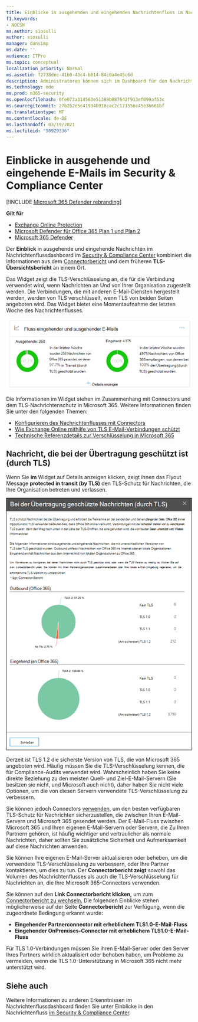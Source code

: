 ```yaml
---
title: Einblicke in ausgehenden und eingehenden Nachrichtenfluss im Nachrichtenflussdashboard
f1.keywords:
- NOCSH
ms.author: siosulli
author: siosulli
manager: dansimp
ms.date: ''
audience: ITPro
ms.topic: conceptual
localization_priority: Normal
ms.assetid: f2738dec-41b0-43c4-b814-84c0a4e45c6d
description: Administratoren können sich im Dashboard für den Nachrichtenfluss im Security & Compliance Center über den Einblick in den Nachrichtenfluss ausgehender und eingehender Nachrichten informieren.
ms.technology: mdo
ms.prod: m365-security
ms.openlocfilehash: 0fe073a314563e51389b087642f913ef099af53c
ms.sourcegitcommit: 27b2b2e5c41934b918cac2c171556c45e36661bf
ms.translationtype: MT
ms.contentlocale: de-DE
ms.lasthandoff: 03/19/2021
ms.locfileid: "50929336"
---
```

# <a name="outbound-and-inbound-mail-flow-insight-in-the-security--compliance-center"></a>Einblicke in ausgehende und eingehende E-Mails im Security & Compliance Center

[!INCLUDE [Microsoft 365 Defender rebranding](../includes/microsoft-defender-for-office.md)]

**Gilt für**
- [Exchange Online Protection](exchange-online-protection-overview.md)
- [Microsoft Defender für Office 365 Plan 1 und Plan 2](office-365-atp.md)
- [Microsoft 365 Defender](../mtp/microsoft-threat-protection.md)

Der **Einblick** in ausgehende und [](mail-flow-insights-v2.md) eingehende Nachrichten im Nachrichtenflussdashboard im [Security & Compliance Center](https://protection.office.com) kombiniert die Informationen aus dem [Connectorbericht](view-mail-flow-reports.md#connector-report) und dem früheren **TLS-Übersichtsbericht** an einem Ort.

Das Widget zeigt die TLS-Verschlüsselung an, die für die Verbindung verwendet wird, wenn Nachrichten an Und von Ihrer Organisation zugestellt werden. Die Verbindungen, die mit anderen E-Mail-Diensten hergestellt werden, werden von TLS verschlüsselt, wenn TLS von beiden Seiten angeboten wird. Das Widget bietet eine Momentaufnahme der letzten Woche des Nachrichtenflusses.

![Widget für ausgehenden und eingehenden Nachrichtenfluss im Nachrichtenflussdashboard im Security & Compliance Center](../../media/mfi-outbound-and-inbound-mail-flow-report-widget.png)

Die Informationen im Widget stehen im Zusammenhang mit Connectors und dem TLS-Nachrichtenschutz in Microsoft 365. Weitere Informationen finden Sie unter den folgenden Themen:

- [Konfigurieren des Nachrichtenflusses mit Connectors](/exchange/mail-flow-best-practices/use-connectors-to-configure-mail-flow/use-connectors-to-configure-mail-flow)
- [Wie Exchange Online mithilfe von TLS E-Mail-Verbindungen schützt](../../compliance/exchange-online-uses-tls-to-secure-email-connections.md)
- [Technische Referenzdetails zur Verschlüsselung in Microsoft 365](../../compliance/technical-reference-details-about-encryption.md)

## <a name="message-protected-in-transit-by-tls"></a>Nachricht, die bei der Übertragung geschützt ist (durch TLS)

Wenn Sie **im** Widget auf Details anzeigen klicken, zeigt ihnen das Flyout Message **protected in transit (by TLS)** den TLS-Schutz für Nachrichten, die Ihre Organisation betreten und verlassen.

![Nachrichten, die bei der Übertragung (durch TLS) geschützt sind und angezeigt werden, nachdem Sie im Widget Ausgehende und eingehende E-Mails auf Details anzeigen geklickt haben](../../media/mfi-outbound-and-inbound-mail-flow-report-details.png)

Derzeit ist TLS 1.2 die sicherste Version von TLS, die von Microsoft 365 angeboten wird. Häufig müssen Sie die TLS-Verschlüsselung kennen, die für Compliance-Audits verwendet wird. Wahrscheinlich haben Sie keine direkte Beziehung zu den meisten Quell- und Ziel-E-Mail-Servern (Sie besitzen sie nicht, und Microsoft auch nicht), daher haben Sie nicht viele Optionen, um die von diesen Servern verwendete TLS-Verschlüsselung zu verbessern.

Sie können jedoch Connectors [verwenden,](/exchange/mail-flow-best-practices/use-connectors-to-configure-mail-flow/use-connectors-to-configure-mail-flow) um den besten verfügbaren TLS-Schutz für Nachrichten sicherzustellen, die zwischen Ihren E-Mail-Servern und Microsoft 365 gesendet werden. Der E-Mail-Fluss zwischen Microsoft 365 und Ihren eigenen E-Mail-Servern oder Servern, die Zu Ihren Partnern gehören, ist häufig wichtiger und vertraulicher als normale Nachrichten, daher sollten Sie zusätzliche Sicherheit und Aufmerksamkeit auf diese Nachrichten anwenden.

Sie können Ihre eigenen E-Mail-Server aktualisieren oder beheben, um die verwendete TLS-Verschlüsselung zu verbessern, oder Ihre Partner kontaktieren, um dies zu tun. Der **Connectorbericht zeigt** sowohl das Volumen des Nachrichtenflusses als auch die TLS-Verschlüsselung für Nachrichten an, die Ihre Microsoft 365-Connectors verwenden.

Sie können auf den **Link Connectorbericht klicken,** um zum [Connectorbericht zu wechseln.](view-mail-flow-reports.md#connector-report) Die folgenden Einblicke stehen möglicherweise auf der Seite **Connectorbericht** zur Verfügung, wenn die zugeordnete Bedingung erkannt wurde:

- **Eingehender Partnerconnector mit erheblichem TLS1.0-E-Mail-Fluss**
- **Eingehender OnPremises-Connector mit erheblichem TLS1.0-E-Mail-Fluss**

Für TLS 1.0-Verbindungen müssen Sie ihren E-Mail-Server oder den Server Ihres Partners wirklich aktualisiert oder behoben haben, um Probleme zu vermeiden, wenn die TLS 1.0-Unterstützung in Microsoft 365 nicht mehr unterstützt wird.

## <a name="see-also"></a>Siehe auch

Weitere Informationen zu anderen Erkenntnissen im Nachrichtenflussdashboard finden Sie unter Einblicke in den Nachrichtenfluss [im Security & Compliance Center](mail-flow-insights-v2.md).